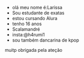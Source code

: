 - olá meu nome é:Larissa
- Sou estudante de exatas
- estou cursando Alura
- tenho 16 anos 
- Scalamandré
- insta:@h4rumi1
- sou também dancarina de kpop

muitp obrigada pela ateção 
